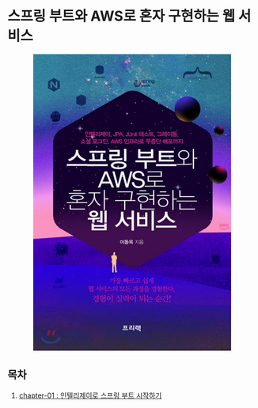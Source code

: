 스프링 부트와
AWS로 혼자 구현하는 웹 서비스
============================

<p align="center"><img src="./images/sprbt.jpg" width="400px" height="600px" title="px(픽셀) 크기 설정" alt="스프링 부트와 AWS로 혼자 구현하는 웹 서비스"></img><br/></p>

목차
---------------
1. [chapter-01 : 인텔리제이로 스프링 부트 시작하기](https://github.com/seok8440/sprbt/blob/master/doc/chapter-01.md)
